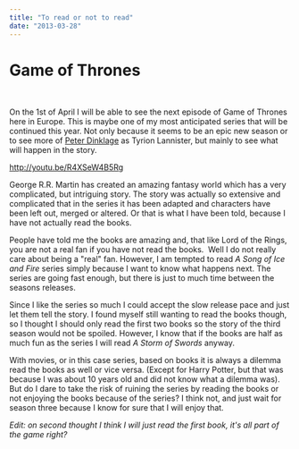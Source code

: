 ```yaml
---
title: "To read or not to read"
date: "2013-03-28"
---
```


# Game of Thrones

 

On the 1st of April I will be able to see the next episode of Game of Thrones here in Europe. This is maybe one of my most anticipated series that will be continued this year. Not only because it seems to be an epic new season or to see more of [Peter Dinklage](http://en.wikipedia.org/wiki/Peter_Dinklage) as Tyrion Lannister, but mainly to see what will happen in the story.

http://youtu.be/R4XSeW4B5Rg

George R.R. Martin has created an amazing fantasy world which has a very complicated, but intriguing story. The story was actually so extensive and complicated that in the series it has been adapted and characters have been left out, merged or altered. Or that is what I have been told, because I have not actually read the books.

People have told me the books are amazing and, that like Lord of the Rings, you are not a real fan if you have not read the books.  Well I do not really care about being a "real" fan. However, I am tempted to read _A Song of Ice and Fire_ series simply because I want to know what happens next. The series are going fast enough, but there is just to much time between the seasons releases.

Since I like the series so much I could accept the slow release pace and just let them tell the story. I found myself still wanting to read the books though, so I thought I should only read the first two books so the story of the third season would not be spoiled. However, I know that if the books are half as much fun as the series I will read _A Storm of Swords_ anyway.

With movies, or in this case series, based on books it is always a dilemma read the books as well or vice versa. (Except for Harry Potter, but that was because I was about 10 years old and did not know what a dilemma was). But do I dare to take the risk of ruining the series by reading the books or not enjoying the books because of the series? I think not, and just wait for season three because I know for sure that I will enjoy that.

_Edit: on second thought I think I will just read the first book, it's all part of the game right?_
